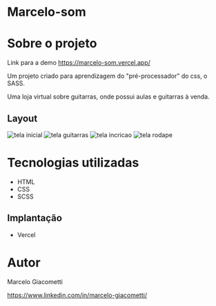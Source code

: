 # Marcelo-som
# Sobre o projeto
Link para a demo https://marcelo-som.vercel.app/

Um projeto criado para aprendizagem do "pré-processador" do css, o SASS.

Uma loja virtual sobre guitarras, onde possui aulas e guitarras à venda.

## Layout 
![tela inicial](https://user-images.githubusercontent.com/51996663/200939608-3851965b-3e16-4e07-bf2e-d06730450a15.png)
![tela guitarras](https://user-images.githubusercontent.com/51996663/200939656-dd355b19-8bd2-41fa-8e6b-d4870f56de03.png)
![tela incricao](https://user-images.githubusercontent.com/51996663/200939688-3b7ababc-56b8-4c14-ad38-31d7ee80ff09.png)
![tela rodape](https://user-images.githubusercontent.com/51996663/200939716-8cf99dcf-2a03-4950-9907-0a4108a660ad.png)

# Tecnologias utilizadas
- HTML
- CSS
- SCSS

## Implantação
- Vercel

# Autor
Marcelo Giacometti

https://www.linkedin.com/in/marcelo-giacometti/
